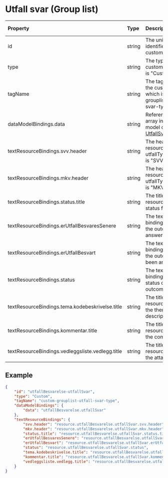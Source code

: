 # Utfall svar (Group list)

| Property                                         | Type   | Description                                                                                                        | Default value |
| :----------------------------------------------- | :----- | :----------------------------------------------------------------------------------------------------------------- | :------------ |
| id                                               | string | The unique identifier for the custom field.                                                                        |               |
| type                                             | string | The type of the custom field, which is "Custom".                                                                   |               |
| tagName                                          | string | The tag name for the custom field, which is "custom-grouplist-utfall-svar-type".                                   |               |
| dataModelBindings.data                           | string | Reference to an array in the data model containing [UtfallSvar](../../classes/data-classes/UtfallSvar.js) objects. |               |
| textResourceBindings.svv.header                  | string | The header text resource binding if utfallType.kodeverdi is "SVV".                                                 |               |
| textResourceBindings.mkv.header                  | string | The header text resource binding if utfallType.kodeverdi is "MKV".                                                 |               |
| textResourceBindings.status.title                | string | The title text resource binding for status field                                                                   |               |
| textResourceBindings.erUtfallBesvaresSenere      | string | The text resource binding for whether the outcome will be answered later.                                          |               |
| textResourceBindings.erUtfallBesvart             | string | The text resource binding for whether the outcome has been answered.                                               |               |
| textResourceBindings.status                      | string | The text resource binding for the status of the outcome.                                                           |               |
| textResourceBindings.tema.kodebeskrivelse.title  | string | The title text resource binding for the theme code description.                                                    |               |
| textResourceBindings.kommentar.title             | string | The title text resource binding for the comment field.                                                             |               |
| textResourceBindings.vedleggsliste.vedlegg.title | string | The title text resource binding for the attachment list.                                                           |               |

## Example

```json
{
    "id": "utfallBesvarelse-utfallSvar",
    "type": "Custom",
    "tagName": "custom-grouplist-utfall-svar-type",
    "dataModelBindings": {
        "data": "utfallBesvarelse.utfallSvar"
    },
    "textResourceBindings": {
        "svv.header": "resource.utfallBesvarelse.utfallSvar.svv.header",
        "mkv.header": "resource.utfallBesvarelse.utfallSvar.mkv.header",
        "status.title": "resource.utfallBesvarelse.utfallSvar.status.title",
        "erUtfallBesvaresSenere": "resource.utfallBesvarelse.utfallSvar.erUtfallBesvaresSenere",
        "erUtfallBesvart": "resource.utfallBesvarelse.utfallSvar.erUtfallBesvart",
        "status": "resource.utfallBesvarelse.utfallSvar.status",
        "tema.kodebeskrivelse.title": "resource.utfallBesvarelse.utfallSvar.tema.kodebeskrivelse.title",
        "kommentar.title": "resource.utfallBesvarelse.utfallSvar.kommentar.title",
        "vedleggsliste.vedlegg.title": "resource.utfallBesvarelse.utfallSvar.vedleggsliste.vedlegg.title"
    }
}
```
